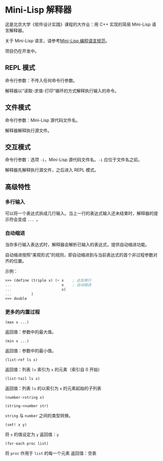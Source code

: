 # Mini-Lisp 解释器

这是北京大学《软件设计实践》课程的大作业：用 C++ 实现的简易 Mini-Lisp 语言解释器。

关于 Mini-Lisp 语言，请参考[Mini-Lisp 编程语言规范](https://pku-software.github.io/mini-lisp-spec/)。

项目仍在开发中。

## REPL 模式

命令行参数：不传入任何命令行参数。

解释器以“读取-求值-打印”循环的方式解释执行输入的命令。

## 文件模式

命令行参数：Mini-Lisp 源代码文件名。

解释器解释执行源文件。

## 交互模式

命令行参数：选项 `-i`，Mini-Lisp 源代码文件名。`-i` 应位于文件名之前。

解释器先解释执行源文件，之后进入 REPL 模式。

## 高级特性

### 多行输入

可以将一个表达式拆成几行输入。当上一行的表达式输入还未结束时，解释器的提示符会变成 `... `。 

### 自动缩进

当你多行输入表达式时，解释器会解析已输入的表达式，提供自动缩进功能。

自动缩进按照“美观形式”的规则，即自动缩进到与当前表达式的首个非过程参数对齐的位置。

示例：

```scheme
>>> (define (triple x) (+ x    ; 此处换行
...                       x    ; 自动缩进
...                       x)
...         )
>>> double
```

### 更多的内置过程

`(max x ...)`

返回值：参数中的最大值。


`(min x ...)`

返回值：参数中的最小值。


`(list-ref ls x)`

返回值：列表 `ls` 索引为 `x` 的元素（索引自 0 开始）


`(list-tail ls x)`

返回值：列表 `ls` 的以索引为 `x` 的元素起始的子列表


`(number->string x)`

`(string->number str)`

`string` 与 `number` 之间的类型转换。


`(set! x y)`

将 `x` 的值设定为 `y`   返回值：`y`


`(for-each proc list)`

将 `proc` 作用于 `list` 的每一个元素    返回值：空表




    
